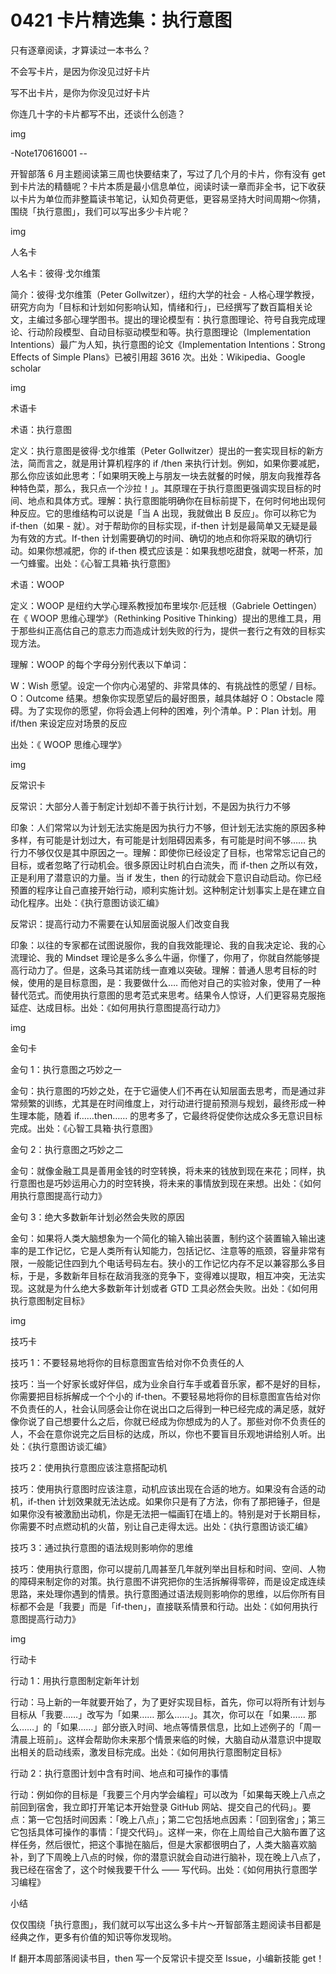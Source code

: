 # 0421 卡片精选集：执行意图

只有逐章阅读，才算读过一本书么？

不会写卡片，是因为你没见过好卡片

写不出卡片，是你为你没见过好卡片

你连几十字的卡片都写不出，还谈什么创造？

img

-Note170616001 --

开智部落 6 月主题阅读第三周也快要结束了，写过了几个月的卡片，你有没有 get 到卡片法的精髓呢？卡片本质是最小信息单位，阅读时读一章而非全书，记下收获以卡片为单位而非整篇读书笔记，认知负荷更低，更容易坚持大时间周期～你猜，围绕「执行意图」，我们可以写出多少卡片呢？

img

人名卡

人名卡：彼得·戈尔维策

简介：彼得·戈尔维策（Peter Gollwitzer），纽约大学的社会 - 人格心理学教授，研究方向为「目标和计划如何影响认知，情绪和行」，已经撰写了数百篇相关论文，主编过多部心理学图书。提出的理论模型有：执行意图理论、符号自我完成理论、行动阶段模型、自动目标驱动模型和等。执行意图理论（Implementation Intentions）最广为人知，执行意图的论文《Implementation Intentions：Strong Effects of Simple Plans》已被引用超 3616 次。出处：Wikipedia、Google scholar

img

术语卡

术语：执行意图

定义：执行意图是彼得·戈尔维策（Peter Gollwitzer）提出的一套实现目标的新方法，简而言之，就是用计算机程序的 if /then 来执行计划。例如，如果你要减肥，那么你应该如此思考：「如果明天晚上与朋友一块去就餐的时候，朋友向我推荐各种特色菜，那么，我只点一个沙拉！」。其原理在于执行意图更强调实现目标的时间、地点和具体方式。理解：执行意图能明确你在目标前提下，在何时何地出现何种反应。它的思维结构可以说是「当 A 出现，我就做出 B 反应」。你可以称它为 if-then（如果 - 就）。对于帮助你的目标实现，if-then 计划是最简单又无疑是最为有效的方式。If-then 计划需要确切的时间、确切的地点和你将采取的确切行动。如果你想减肥，你的 if-then 模式应该是：如果我想吃甜食，就喝一杯茶，加一勺蜂蜜。出处：《心智工具箱·执行意图》

术语：WOOP

定义：WOOP 是纽约大学心理系教授加布里埃尔·厄廷根（Gabriele Oettingen）在《 WOOP 思维心理学》（Rethinking Positive Thinking）提出的思维工具，用于那些纠正高估自己的意志力而造成计划失败的行为，提供一套行之有效的目标实现方法。

理解：WOOP 的每个字母分别代表以下单词：

W：Wish 愿望。设定一个你内心渴望的、非常具体的、有挑战性的愿望 / 目标。O：Outcome 结果。想象你实现愿望后的最好图景，越具体越好 O：Obstacle 障碍。为了实现你的愿望，你将会遇上何种的困难，列个清单。P：Plan 计划。用 if/then 来设定应对场景的反应

出处：《 WOOP 思维心理学》

img

反常识卡

反常识：大部分人善于制定计划却不善于执行计划，不是因为执行力不够

印象：人们常常以为计划无法实施是因为执行力不够，但计划无法实施的原因多种多样，有可能是计划过大，有可能是计划阻碍因素多，有可能是时间不够…… 执行力不够仅仅是其中原因之一。理解：即使你已经设定了目标，也常常忘记自己的目标，或者忽略了行动机会。很多原因让时机白白流失，而 if-then 之所以有效，正是利用了潜意识的力量。当 if 发生，then 的行动就会下意识自动启动。你已经预置的程序让自己直接开始行动，顺利实施计划。这种制定计划事实上是在建立自动化程序。出处：《执行意图访谈汇编》

反常识：提高行动力不需要在认知层面说服人们改变自我

印象：以往的专家都在试图说服你，我的自我效能理论、我的自我决定论、我的心流理论、我的 Mindset 理论是多么多么牛逼，你懂了，你用了，你就自然能够提高行动力了。但是，这条马其诺防线一直难以突破。理解：普通人思考目标的时候，使用的是目标意图，是：我要做什么…. 而他对自己的实验对象，使用了一种替代范式。而使用执行意图的思考范式来思考。结果令人惊讶，人们更容易克服拖延症、达成目标。出处：《如何用执行意图提高行动力》

img

金句卡

金句 1：执行意图之巧妙之一

金句：执行意图的巧妙之处，在于它逼使人们不再在认知层面去思考，而是通过非常频繁的训练，尤其是在时间维度上，对行动进行提前预测与规划，最终形成一种生理本能，随着 if……then…… 的思考多了，它最终将促使你达成众多无意识目标完成。出处：《心智工具箱·执行意图》

金句 2：执行意图之巧妙之二

金句：就像金融工具是善用金钱的时空转换，将未来的钱放到现在来花；同样，执行意图也是巧妙运用心力的时空转换，将未来的事情放到现在来想。出处：《如何用执行意图提高行动力》

金句 3：绝大多数新年计划必然会失败的原因

金句：如果将人类大脑想象为一个简化的输入输出装置，制约这个装置输入输出速率的是工作记忆，它是人类所有认知能力，包括记忆、注意等的瓶颈，容量非常有限，一般能记住四到九个电话号码左右。狭小的工作记忆内存不足以兼容那么多目标，于是，多数新年目标在敌消我涨的竞争下，变得难以提取，相互冲突，无法实现。这就是为什么绝大多数新年计划或者 GTD 工具必然会失败。出处：《如何用执行意图制定目标》

img

技巧卡

技巧 1：不要轻易地将你的目标意图宣告给对你不负责任的人

技巧：当一个好家长或好伴侣，成为业余自行车手或着音乐家，都不是好的目标，你需要把目标拆解成一个个小的 if-then。不要轻易地将你的目标意图宣告给对你不负责任的人，社会认同感会让你在说出口之后得到一种已经完成的满足感，就好像你说了自己想要什么之后，你就已经成为你想成为的人了。那些对你不负责任的人，不会在意你说完之后目标的达成，所以，你也不要盲目乐观地讲给别人听。出处：《执行意图访谈汇编》

技巧 2：使用执行意图应该注意搭配动机

技巧：使用执行意图时应该注意，动机应该出现在合适的地方。如果没有合适的动机，if-then 计划效果就无法达成。如果你只是有了方法，你有了那把锤子，但是如果你没有被激励出动机，你是无法把一幅画钉在墙上的。特别是对于长期目标，你需要不时点燃动机的火苗，别让自己走得太远。出处：《执行意图访谈汇编》

技巧 3：通过执行意图的语法规则影响你的思维

技巧：使用执行意图，你可以提前几周甚至几年就列举出目标和时间、空间、人物的障碍来制定你的对策。执行意图不讲究把你的生活拆解得零碎，而是设定成连续思路，来处理你遇到的情景。执行意图通过语法规则影响你的思维，以后你所有目标都不会是「我要」而是「if-then」，直接联系情景和行动。出处：《如何用执行意图提高行动力》

img

行动卡

行动 1：用执行意图制定新年计划

行动：马上新的一年就要开始了，为了更好实现目标，首先，你可以将所有计划与目标从「我要……」改写为「如果…… 那么……」。其次，你可以在「如果…… 那么……」的「如果……」部分嵌入时间、地点等情景信息，比如上述例子的「周一清晨上班前」。这样会帮助你未来那个情景来临的时候，大脑自动从潜意识中提取出相关的启动线索，激发目标完成。出处：《如何用执行意图制定目标》

行动 2：执行意图计划中含有时间、地点和可操作的事情

行动：例如你的目标是「我要三个月内学会编程」可以改为「如果每天晚上八点之前回到宿舍，我立即打开笔记本开始登录 GitHub 网站、提交自己的代码」。要点：第一它包括时间因素：「晚上八点」；第二它包括地点因素：「回到宿舍」；第三它包括具体可操作的事情：「提交代码」。这样一来，你在上周给自己大脑布置了这样任务，然后很忙，把这个事抛在脑后，但是大家都很明白了，人类大脑喜欢脑补，到了下周晚上八点的时候，你的潜意识就会自动进行脑补，现在晚上八点了，我已经在宿舍了，这个时候我要干什么 —— 写代码。出处：《如何用执行意图学习编程》

小结

仅仅围绕「执行意图」，我们就可以写出这么多卡片～开智部落主题阅读书目都是经典之作，更多有价值的知识等你发现哟。

If 翻开本周部落阅读书目，then 写一个反常识卡提交至 Issue，小编新技能 get！


